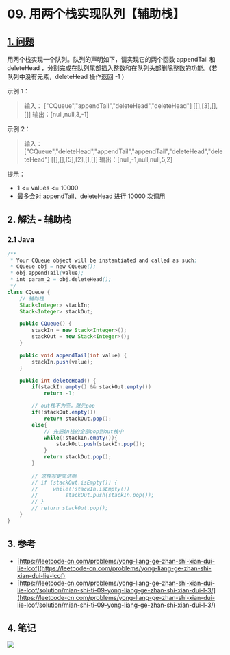 # 09. 用两个栈实现队列【辅助栈】

## [1. 问题](https://leetcode-cn.com/problems/yong-liang-ge-zhan-shi-xian-dui-lie-lcof/)

用两个栈实现一个队列。队列的声明如下，请实现它的两个函数 appendTail 和 deleteHead ，分别完成在队列尾部插入整数和在队列头部删除整数的功能。(若队列中没有元素，deleteHead 操作返回 -1 )

示例 1：

> 输入： \["CQueue","appendTail","deleteHead","deleteHead"] \[\[],\[3],\[],\[]] 输出：\[null,null,3,-1] 

示例 2：

> 输入： \["CQueue","deleteHead","appendTail","appendTail","deleteHead","deleteHead"] \[\[],\[],\[5],\[2],\[],\[]] 输出：\[null,-1,null,null,5,2]

提示：

* 1 <= values <= 10000
* 最多会对 appendTail、deleteHead 进行 10000 次调用

## 2. 解法 - 辅助栈

### 2.1 Java

```java
/**
 * Your CQueue object will be instantiated and called as such:
 * CQueue obj = new CQueue();
 * obj.appendTail(value);
 * int param_2 = obj.deleteHead();
 */
class CQueue {
    // 辅助栈
    Stack<Integer> stackIn;
    Stack<Integer> stackOut;

    public CQueue() {
        stackIn = new Stack<Integer>();
        stackOut = new Stack<Integer>();
    }

    public void appendTail(int value) {
        stackIn.push(value);
    }

    public int deleteHead() {
        if(stackIn.empty() && stackOut.empty())
            return -1;

        // out栈不为空，就先pop
        if(!stackOut.empty())
            return stackOut.pop();
        else{
            // 先把in栈的全部pop到out栈中
            while(!stackIn.empty()){
                stackOut.push(stackIn.pop());
            }
            return stackOut.pop();
        }
        
        // 这样写更简洁啊
        // if (stackOut.isEmpty()) {
        //     while(!stackIn.isEmpty())
        //         stackOut.push(stackIn.pop());
        // }
        // return stackOut.pop();
    }
}
```

## 3. 参考

* [https://leetcode-cn.com/problems/yong-liang-ge-zhan-shi-xian-dui-lie-lcof](https://leetcode-cn.com/problems/yong-liang-ge-zhan-shi-xian-dui-lie-lcof)
* [https://leetcode-cn.com/problems/yong-liang-ge-zhan-shi-xian-dui-lie-lcof/solution/mian-shi-ti-09-yong-liang-ge-zhan-shi-xian-dui-l-3/](https://leetcode-cn.com/problems/yong-liang-ge-zhan-shi-xian-dui-lie-lcof/solution/mian-shi-ti-09-yong-liang-ge-zhan-shi-xian-dui-l-3/)

## 4. 笔记

![](https://777blog.oss-cn-shanghai.aliyuncs.com/leetcode/lcof-09.jpg)
